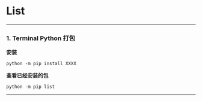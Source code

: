 # List


***

### 1. Terminal Python 打包

**安装**
```
python -m pip install XXXX
```

**查看已经安装的包**
```
python -m pip list
```

***
